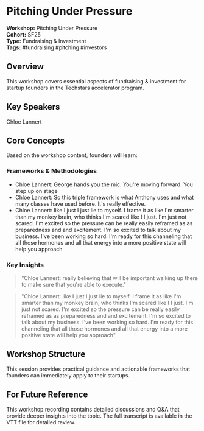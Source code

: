 # Pitching Under Pressure

**Workshop:** Pitching Under Pressure  
**Cohort:** SF25  
**Type:** Fundraising & Investment  
**Tags:** #fundraising #pitching #investors

## Overview

This workshop covers essential aspects of fundraising & investment for startup founders in the Techstars accelerator program.

## Key Speakers

Chloe Lannert

## Core Concepts

Based on the workshop content, founders will learn:


### Frameworks & Methodologies

- Chloe Lannert: George hands you the mic. You're moving forward. You step up on stage
- Chloe Lannert: So this triple framework is what Anthony uses and what many classes have used before. It's really effective.
- Chloe Lannert: like I just I just lie to myself. I frame it as like I'm smarter than my monkey brain, who thinks I'm scared like I I just. I'm just not scared. I'm excited so the pressure can be really easily reframed as as preparedness and and excitement. I'm so excited to talk about my business. I've been working so hard. I'm ready for this channeling that all those hormones and all that energy into a more positive state will help you approach

### Key Insights

> "Chloe Lannert: really believing that will be important walking up there to make sure that you're able to execute."

> "Chloe Lannert: like I just I just lie to myself. I frame it as like I'm smarter than my monkey brain, who thinks I'm scared like I I just. I'm just not scared. I'm excited so the pressure can be really easily reframed as as preparedness and and excitement. I'm so excited to talk about my business. I've been working so hard. I'm ready for this channeling that all those hormones and all that energy into a more positive state will help you approach"


## Workshop Structure

This session provides practical guidance and actionable frameworks that founders can immediately apply to their startups.

## For Future Reference

This workshop recording contains detailed discussions and Q&A that provide deeper insights into the topic. The full transcript is available in the VTT file for detailed review.
